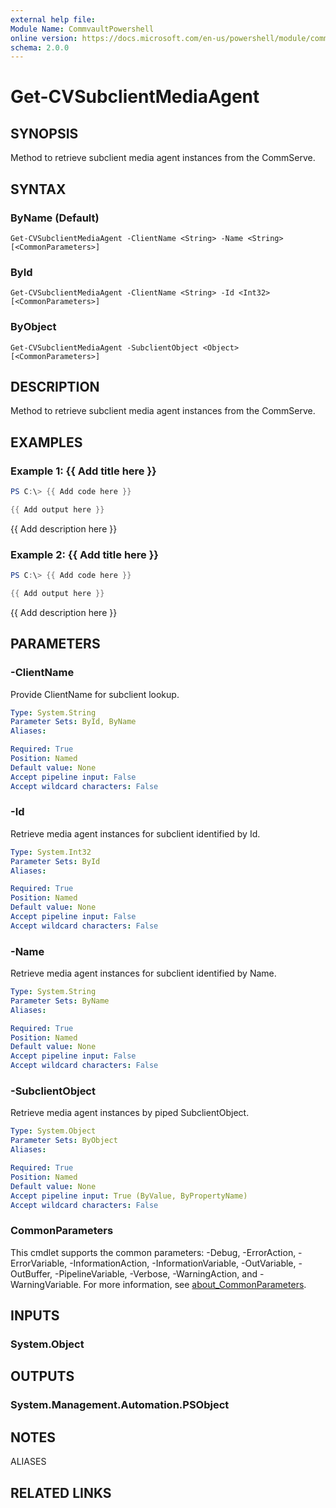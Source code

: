 ```yaml
---
external help file:
Module Name: CommvaultPowershell
online version: https://docs.microsoft.com/en-us/powershell/module/commvaultpowershell/get-cvsubclientmediaagent
schema: 2.0.0
---
```


# Get-CVSubclientMediaAgent

## SYNOPSIS
Method to retrieve subclient media agent instances from the CommServe.

## SYNTAX

### ByName (Default)
```
Get-CVSubclientMediaAgent -ClientName <String> -Name <String> [<CommonParameters>]
```

### ById
```
Get-CVSubclientMediaAgent -ClientName <String> -Id <Int32> [<CommonParameters>]
```

### ByObject
```
Get-CVSubclientMediaAgent -SubclientObject <Object> [<CommonParameters>]
```

## DESCRIPTION
Method to retrieve subclient media agent instances from the CommServe.

## EXAMPLES

### Example 1: {{ Add title here }}
```powershell
PS C:\> {{ Add code here }}

{{ Add output here }}
```

{{ Add description here }}

### Example 2: {{ Add title here }}
```powershell
PS C:\> {{ Add code here }}

{{ Add output here }}
```

{{ Add description here }}

## PARAMETERS

### -ClientName
Provide ClientName for subclient lookup.

```yaml
Type: System.String
Parameter Sets: ById, ByName
Aliases:

Required: True
Position: Named
Default value: None
Accept pipeline input: False
Accept wildcard characters: False
```

### -Id
Retrieve media agent instances for subclient identified by Id.

```yaml
Type: System.Int32
Parameter Sets: ById
Aliases:

Required: True
Position: Named
Default value: None
Accept pipeline input: False
Accept wildcard characters: False
```

### -Name
Retrieve media agent instances for subclient identified by Name.

```yaml
Type: System.String
Parameter Sets: ByName
Aliases:

Required: True
Position: Named
Default value: None
Accept pipeline input: False
Accept wildcard characters: False
```

### -SubclientObject
Retrieve media agent instances by piped SubclientObject.

```yaml
Type: System.Object
Parameter Sets: ByObject
Aliases:

Required: True
Position: Named
Default value: None
Accept pipeline input: True (ByValue, ByPropertyName)
Accept wildcard characters: False
```

### CommonParameters
This cmdlet supports the common parameters: -Debug, -ErrorAction, -ErrorVariable, -InformationAction, -InformationVariable, -OutVariable, -OutBuffer, -PipelineVariable, -Verbose, -WarningAction, and -WarningVariable. For more information, see [about_CommonParameters](http://go.microsoft.com/fwlink/?LinkID=113216).

## INPUTS

### System.Object

## OUTPUTS

### System.Management.Automation.PSObject

## NOTES

ALIASES

## RELATED LINKS

